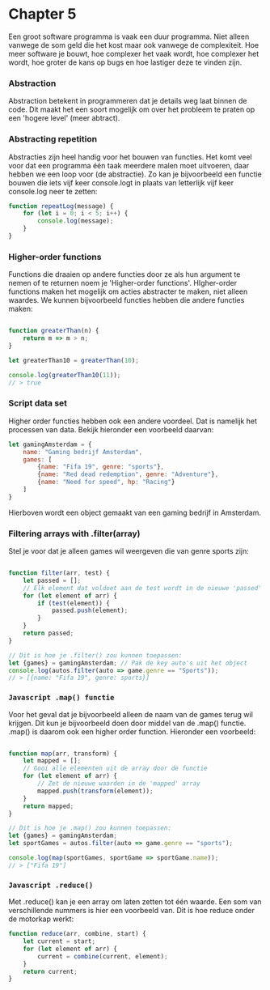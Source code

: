 # Chapter 5

Een groot software programma is vaak een duur programma. Niet alleen vanwege de som geld die het kost maar ook vanwege de complexiteit. Hoe meer software je bouwt, hoe complexer het vaak wordt, hoe complexer het wordt, hoe groter de kans op bugs en hoe lastiger deze te vinden zijn.

### Abstraction

Abstraction betekent in programmeren dat je details weg laat binnen de code. Dit maakt het een soort mogelijk om over het probleem te praten op een 'hogere level' (meer abtract). 

### Abstracting repetition

Abstracties zijn heel handig voor het bouwen van functies. Het komt veel voor dat een programma één taak meerdere malen moet uitvoeren, daar hebben we een loop voor (de abstractie). Zo kan je bijvoorbeeld een functie bouwen die iets vijf keer console.logt in plaats van letterlijk vijf keer console.log neer te zetten:

```Javascript
function repeatLog(message) {
    for (let i = 0; i < 5; i++) {
        console.log(message);
    }
}

```


### Higher-order functions

Functions die draaien op andere functies door ze als hun argument te nemen of te returnen noem je 'Higher-order functions'. HIgher-order functions maken het mogelijk om acties abstracter te maken, niet alleen waardes. We kunnen bijvoorbeeld functies hebben die andere functies maken:

```Javascript

function greaterThan(n) {
    return m => m > n;
}

let greaterThan10 = greaterThan(10);

console.log(greaterThan10(11));
// > true

```


### Script data set

Higher order functies hebben ook een andere voordeel. Dat is namelijk het processen van data. Bekijk hieronder een voorbeeld daarvan:

```Javascript
let gamingAmsterdam = {
    name: "Gaming bedrijf Amsterdam",
    games: [
        {name: "Fifa 19", genre: "sports"},
        {name: "Red dead redemption", genre: "Adventure"},
        {name: "Need for speed", hp: "Racing"}
    ]
}

```

Hierboven wordt een object gemaakt van een gaming bedrijf in Amsterdam. 


### Filtering arrays with .filter(array)

Stel je voor dat je alleen games wil weergeven die van genre sports zijn:

```Javascript

function filter(arr, test) {
    let passed = [];
    // Elk element dat voldoet aan de test wordt in de nieuwe 'passed' array gestopt.
    for (let element of arr) {
        if (test(element)) {
            passed.push(element);
        }
    }
    return passed;
}

// Dit is hoe je .filter() zou kunnen toepassen:
let {games} = gamingAmsterdam; // Pak de key auto's uit het object
console.log(autos.filter(auto => game.genre == "Sports"));
// > [{name: "Fifa 19", genre: sports}]

```


### ```Javascript .map() functie```

Voor het geval dat je bijvoorbeeld alleen de naam van de games terug wil krijgen. Dit kun je bijvoorbeeld doen door middel van de .map() functie. .map() is daarom ook een higher order function. 
Hieronder een voorbeeld:

```Javascript

function map(arr, transform) {
    let mapped = [];
    // Gooi alle elementen uit de array door de functie
    for (let element of arr) {
        // Zet de nieuwe waarden in de 'mapped' array
        mapped.push(transform(element));
    }
    return mapped;
}

// Dit is hoe je .map() zou kunnen toepassen:
let {games} = gamingAmsterdam;
let sportGames = autos.filter(auto => game.genre == "sports");

console.log(map(sportGames, sportGame => sportGame.name));
// > ["Fifa 19"]

```

### ```Javascript .reduce()```

Met .reduce() kan je een array om laten zetten tot één waarde. Een som van verschillende nummers is hier een voorbeeld van. Dit is hoe reduce onder de motorkap werkt:

```Javascript
function reduce(arr, combine, start) {
    let current = start;
    for (let element of arr) {
        current = combine(current, element);
    }
    return current;
}
```




